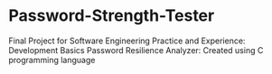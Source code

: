 # Password-Strength-Tester

Final Project for Software Engineering Practice and Experience: Development Basics
Password Resilience Analyzer: Created using C programming language
